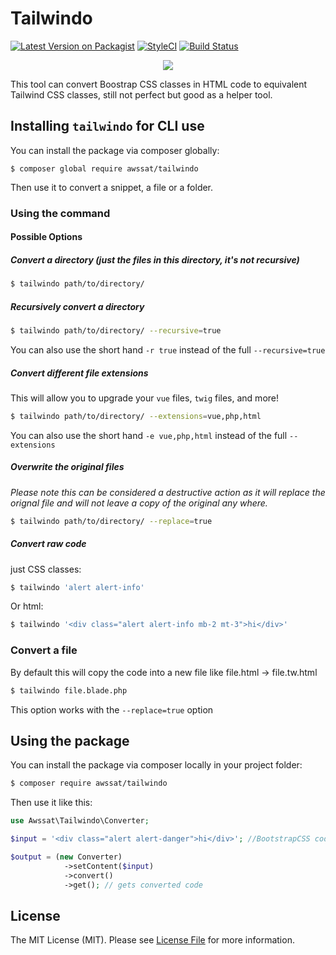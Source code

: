 # Tailwindo

[![Latest Version on Packagist](https://img.shields.io/packagist/v/awssat/tailwindo.svg?style=flat-square)](https://packagist.org/packages/awssat/tailwindo)
[![StyleCI](https://styleci.io/repos/110390721/shield?branch=master)](https://styleci.io/repos/110390721)
[![Build Status](https://img.shields.io/travis/awssat/tailwindo/master.svg?style=flat-square)](https://travis-ci.org/awssat/tailwindo)


<p align="center">
  <img src="https://pbs.twimg.com/media/DQ-mDgSX0AUpCPL.png">
</p>
                                                                         


This tool can convert Boostrap CSS classes in HTML code to equivalent Tailwind CSS classes, still not perfect but good as a helper tool.


## Installing `tailwindo` for CLI use

You can install the package via composer globally:

`$ composer global require awssat/tailwindo`

Then use it to convert a snippet, a file or a folder.

### Using the command

#### Possible Options
##### Convert a directory (just the files in this directory, it's not recursive)
```bash
$ tailwindo path/to/directory/ 
```
##### Recursively convert a directory
```bash
$ tailwindo path/to/directory/ --recursive=true
```
You can also use the short hand `-r true` instead of the full `--recursive=true`

##### Convert different file extensions
This will allow you to upgrade your `vue` files, `twig` files, and more!
```bash
$ tailwindo path/to/directory/ --extensions=vue,php,html
```
You can also use the short hand `-e vue,php,html` instead of the full `--extensions`

##### Overwrite the original files
_Please note this can be considered a destructive action as it will replace the orignal file and will not leave a copy of the original any where._
```bash
$ tailwindo path/to/directory/ --replace=true
```

##### Convert raw code
just CSS classes:

```bash
$ tailwindo 'alert alert-info'
```

Or html:

```bash
$ tailwindo '<div class="alert alert-info mb-2 mt-3">hi</div>'
```

### Convert a file
By default this will copy the code into a new file like file.html -> file.tw.html
```bash
$ tailwindo file.blade.php
```
This option works with the `--replace=true` option

## Using the package

You can install the package via composer locally in your project folder:

```bash 
$ composer require awssat/tailwindo
```

Then use it like this: 

```php
use Awssat\Tailwindo\Converter;

$input = '<div class="alert alert-danger">hi</div>'; //BootstrapCSS code

$output = (new Converter)
            ->setContent($input)
            ->convert()
            ->get(); // gets converted code
```


## License
The MIT License (MIT). Please see [License File](LICENSE.md) for more information.

